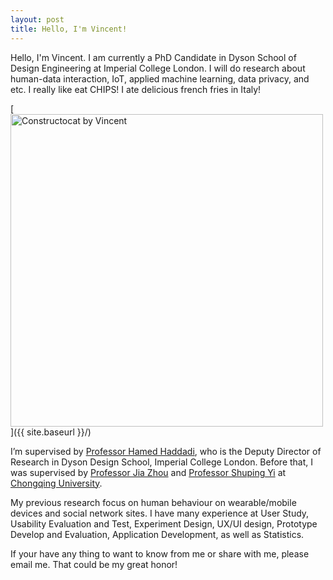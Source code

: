 ```yaml
---
layout: post
title: Hello, I'm Vincent!
---
```


Hello, I'm Vincent. I am currently a PhD Candidate in Dyson School of Design Engineering at Imperial College London. I will do research about human-data interaction, IoT, applied machine learning, data privacy, and etc. I really like eat CHIPS! I ate delicious french fries in Italy! 

[<img src="{{ site.baseurl }}/images/post_2018-9-19/CHIPS.jpg" alt="Constructocat by Vincent" style="width: 500px;"/>]({{ site.baseurl }}/)

I’m supervised by [Professor Hamed Haddadi](https://haddadi.github.io/), who is the Deputy Director of Research in Dyson Design School, Imperial College London. Before that, I was supervised by [Professor Jia Zhou](http://www.cme.cqu.edu.cn/info/1240/2354.htm) and [Professor Shuping Yi](https://baike.baidu.com/item/易树平) at [Chongqing University](http://english.cqu.edu.cn).

My previous research focus on human behaviour on wearable/mobile devices and social network sites. I have many experience at User Study, Usability Evaluation and Test, Experiment Design, UX/UI design, Prototype Develop and Evaluation, Application Development, as well as Statistics.

If your have any thing to want to know from me or share with me, please email me. That could be my great honor!

